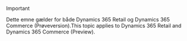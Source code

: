 > [!IMPORTANT]
> <span data-ttu-id="0a102-101">Dette emne gælder for både Dynamics 365 Retail og Dynamics 365 Commerce (Prøveversion).</span><span class="sxs-lookup"><span data-stu-id="0a102-101">This topic applies to Dynamics 365 Retail and Dynamics 365 Commerce (Preview).</span></span>
